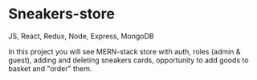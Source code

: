 # Sneakers-store

JS, React, Redux, Node, Express, MongoDB

In this project you will see MERN-stack store with auth, roles (admin & guest), adding and deleting sneakers cards, opportunity to add goods to basket and "order" them.
